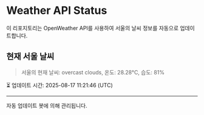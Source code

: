
# Weather API Status

이 리포지토리는 OpenWeather API를 사용하여 서울의 날씨 정보를 자동으로 업데이트합니다.

## 현재 서울 날씨
> 서울의 현재 날씨: overcast clouds, 온도: 28.28°C, 습도: 81%

⏳ 업데이트 시간: 2025-08-17 11:21:46 (UTC)

---
자동 업데이트 봇에 의해 관리됩니다.
